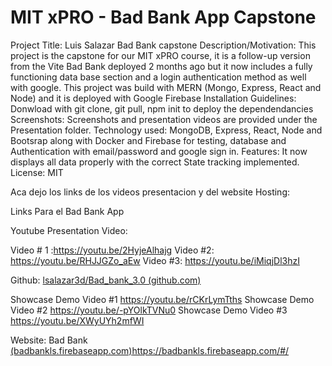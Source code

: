 # MIT xPRO - Bad Bank App Capstone

Project Title: Luis Salazar Bad Bank capstone
Description/Motivation: This project is the capstone for our MIT xPRO course, it is a follow-up version from the Vite Bad Bank deployed 2 months ago but it now includes a fully functioning data base section and a login authentication method as well with google. This project was build with MERN (Mongo, Express, React and Node) and it is deployed with Google Firebase
Installation Guidelines: Donwload with git clone, git pull, npm init to deploy the dependendancies
Screenshots: Screenshots and presentation videos are provided under the Presentation folder.
Technology used: MongoDB, Express, React, Node and Bootsrap along with Docker and Firebase for testing, database and Authentication with email/password and google sign in.
Features: It now displays all data properly with the correct State tracking implemented.
License: MIT

Aca dejo los links de los videos presentacion y del website Hosting:

Links Para el Bad Bank App 

Youtube Presentation Video:

Video # 1 :https://youtu.be/2HyjeAlhajg
Video #2: https://youtu.be/RHJJGZo_aEw
Video #3: https://youtu.be/iMiqjDl3hzI

Github: [lsalazar3d/Bad_bank_3.0 (github.com)](https://github.com/lsalazar3d/Bad_bank_3.0)

Showcase Demo Video #1
https://youtu.be/rCKrLymTths
Showcase Demo Video #2
https://youtu.be/-pYOlkTVNu0
Showcase Demo Video #3
https://youtu.be/XWyUYh2mfWI



Website: Bad Bank [ (badbankls.firebaseapp.com)](https://badbankls.firebaseapp.com/#/)https://badbankls.firebaseapp.com/#/
